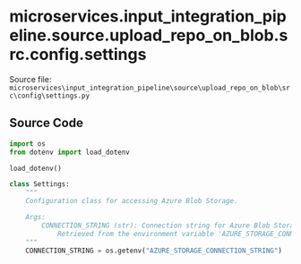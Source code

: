 # microservices.input_integration_pipeline.source.upload_repo_on_blob.src.config.settings

Source file: `microservices\input_integration_pipeline\source\upload_repo_on_blob\src\config\settings.py`

## Source Code

```python
import os
from dotenv import load_dotenv

load_dotenv()

class Settings:
    """
    Configuration class for accessing Azure Blob Storage.

    Args:
        CONNECTION_STRING (str): Connection string for Azure Blob Storage.
            Retrieved from the environment variable 'AZURE_STORAGE_CONNECTION_STRING'.
    """
    CONNECTION_STRING = os.getenv("AZURE_STORAGE_CONNECTION_STRING")

```
